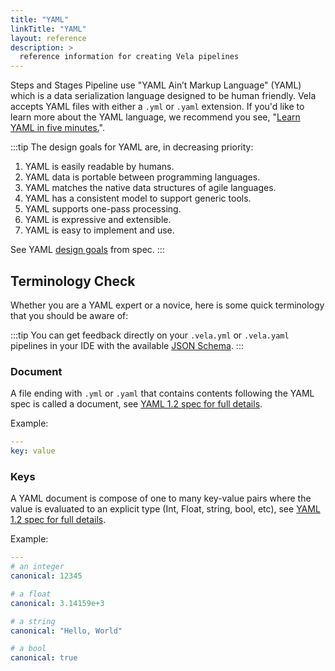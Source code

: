 ```yaml
---
title: "YAML"
linkTitle: "YAML"
layout: reference
description: >
  reference information for creating Vela pipelines
---
```


Steps and Stages Pipeline use "YAML Ain’t Markup Language" (YAML) which is a data serialization language designed to be human friendly. Vela accepts YAML files with either a `.yml` or `.yaml` extension. If you'd like to learn more about the YAML language, we recommend you see, "[Learn YAML in five minutes.](https://www.codeproject.com/Articles/1214409/Learn-YAML-in-five-minutes)".

:::tip
The design goals for YAML are, in decreasing priority:

1. YAML is easily readable by humans.
2. YAML data is portable between programming languages.
3. YAML matches the native data structures of agile languages.
4. YAML has a consistent model to support generic tools.
5. YAML supports one-pass processing.
6. YAML is expressive and extensible.
7. YAML is easy to implement and use.

See YAML [design goals](https://yaml.org/spec/1.2/spec.html#Introduction) from spec.
:::

## Terminology Check

Whether you are a YAML expert or a novice, here is some quick terminology that you should be aware of:

:::tip
You can get feedback directly on your `.vela.yml` or `.vela.yaml` pipelines in your IDE with the available [JSON Schema](/docs/usage/json-schema-support.md).
:::

### Document

A file ending with `.yml` or `.yaml` that contains contents following the YAML spec is called a document, see [YAML 1.2 spec for full details](https://yaml.org/spec/1.2/spec.html#id2800132).

Example:

```yml
---
key: value
```

### Keys

A YAML document is compose of one to many key-value pairs where the value is evaluated to an explicit type (Int, Float, string, bool, etc), see [YAML 1.2 spec for full details](https://yaml.org/spec/1.2/spec.html#id2761292).

Example:

```yml
---
# an integer
canonical: 12345

# a float
canonical: 3.14159e+3

# a string
canonical: "Hello, World"

# a bool
canonical: true
```

